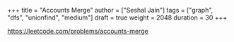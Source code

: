+++
title = "Accounts Merge"
author = ["Seshal Jain"]
tags = ["graph", "dfs", "unionfind", "medium"]
draft = true
weight = 2048
duration = 30
+++

<https://leetcode.com/problems/accounts-merge>

